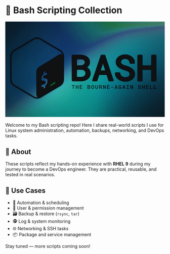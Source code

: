 # 🐚 Bash Scripting Collection
![Bash Scripting Banner](bashImg.jpg)


Welcome to my Bash scripting repo! Here I share real-world scripts I use for Linux system administration, automation, backups, networking, and DevOps tasks.

## 📂 About

These scripts reflect my hands-on experience with **RHEL 9** during my journey to become a DevOps engineer. They are practical, reusable, and tested in real scenarios.

## 🚀 Use Cases

- 🔁 Automation & scheduling  
- 🔐 User & permission management  
- 🗃️ Backup & restore (`rsync`, `tar`)  
- 🕵️ Log & system monitoring  
- 🌐 Networking & SSH tasks  
- 📦 Package and service management

Stay tuned — more scripts coming soon!

